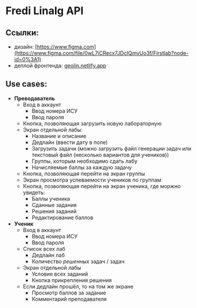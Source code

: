 # Fredi Linalg API

## Ссылки:
* дизайн: [https://www.figma.com](https://www.figma.com/file/0wL7iCRecx7JDcIQmvUo3f/Firstlab?node-id=0%3A1)
* деплой фронтенда: [geolin.netlify.app](geolin.netlify.app)


## Use cases:
* **Преводаватель**
    * Вход в аккаунт
        * Ввод номера ИСУ
        * Ввод пароля
    * Кнопка, позволяющая загрузить новую лабораторную
    * Экран отдельной лабы:
        * Название и описание
        * Дедлайн (ввести дату в поле)
        * Загрузить задачи (можно загрузить файл генерации задач или текстовый файл (несколько вариантов для учеников))
        * Группы, которым необходимо сдать лабу
        * Начисляемые баллы за каждую задачу
    * Кнопка, позволяющая перейти на экран группы
    * Экран просмотра успеваемости учеников по группам
    * Кнопка, позволяющая перейти на экран ученика, где моржно увидеть:
        * Баллы ученика
        * Сданные задания
        * Решения заданий
        * Редактирование баллов
* **Ученик**
    * Вход в аккаунт
        * Ввод номера ИСУ
        * Ввод пароля
    * Список всех лаб
        * Дедлайн лаб
        * Количество _решенных_ задач / задач
    * Экран отдельной лабы
        * Условие всех заданий
        * Кнопка прикрепления решения
    * Если дедлайн прошёл, то на том же экране
        * Просмотр баллов за задание
        * Комментарий преподавателя
